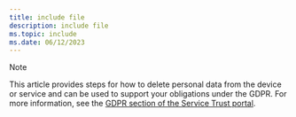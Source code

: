 ```yaml
---
title: include file
description: include file
ms.topic: include
ms.date: 06/12/2023
---
```


>[!Note] 
> This article provides steps for how to delete personal data from the device or service and can be used to support your obligations under the GDPR. For more information, see the [GDPR section of the Service Trust portal](https://servicetrust.microsoft.com/ViewPage/GDPRGetStarted).
